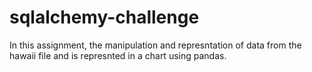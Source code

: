 # sqlalchemy-challenge

In this assignment, the manipulation and represntation of data from the hawaii file and is represnted in a chart using pandas. 
